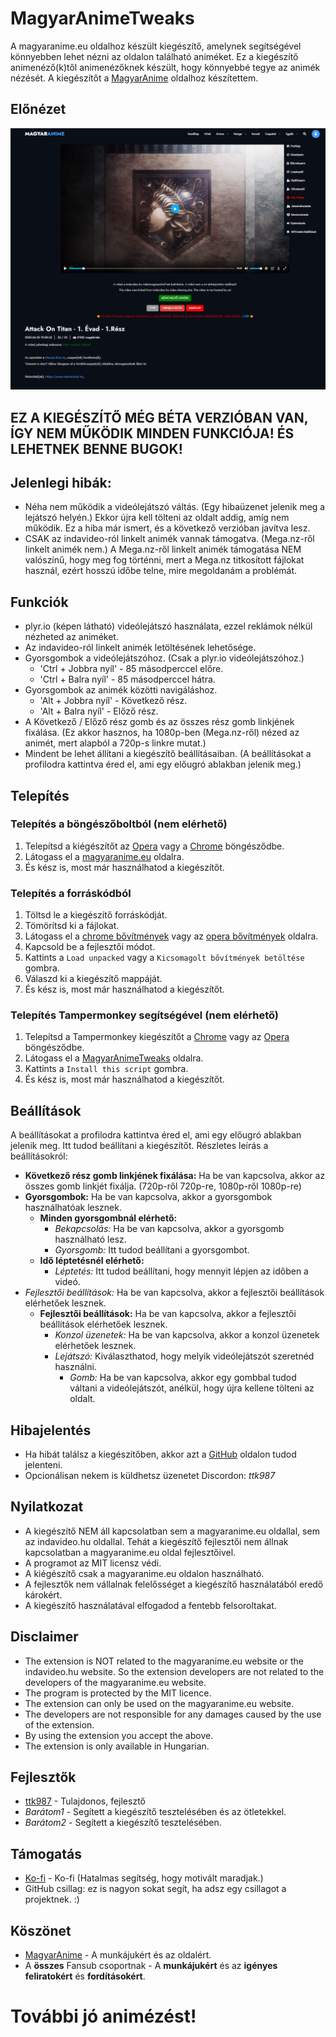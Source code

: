 # MagyarAnimeTweaks
A magyaranime.eu oldalhoz készült kiegészítő, amelynek segítségével könnyebben lehet nézni az oldalon található animéket.
Ez a kiegészítő animenéző(k)től animenézőknek készült, hogy könnyebbé tegye az animék nézését.
A kiegészítőt a [MagyarAnime](https://magyaranime.eu/) oldalhoz készítettem.

## Előnézet

![Az oldal előnézete a kiegészítővel. (Példa anime: Attack on Titan 1.Évad 1.Rész)](Preveiw-Beta.png "Előnézet (beta)")

## EZ A KIEGÉSZÍTŐ MÉG BÉTA VERZIÓBAN VAN, ÍGY NEM MŰKÖDIK MINDEN FUNKCIÓJA! ÉS LEHETNEK BENNE BUGOK!


## Jelenlegi hibák:
- Néha nem működik a videólejátszó váltás. (Egy hibaüzenet jelenik meg a lejátszó helyén.) Ekkor újra kell tölteni az 
oldalt addig, amíg nem működik. Ez a hiba már ismert, és a következő verzióban javítva lesz.
- CSAK az indavideo-ról linkelt animék vannak támogatva. (Mega.nz-ről linkelt animék nem.) A Mega.nz-ről linkelt animék 
támogatása NEM valószínű, hogy meg fog történni, mert a Mega.nz titkosított fájlokat használ, ezért hosszú időbe telne, mire megoldanám a problémát.




## Funkciók
- plyr.io (képen látható) videólejátszó használata, ezzel reklámok nélkül nézheted az animéket.
- Az indavideo-ról linkelt animék letöltésének lehetősége.
- Gyorsgombok a videólejátszóhoz. (Csak a plyr.io videólejátszóhoz.)
  - 'Ctrl + Jobbra nyíl' - 85 másodperccel előre.
  - 'Ctrl + Balra nyíl' - 85 másodperccel hátra.
- Gyorsgombok az animék közötti navigáláshoz.
  - 'Alt + Jobbra nyíl' - Következő rész.
  - 'Alt + Balra nyíl' - Előző rész.
- A Következő / Előző rész gomb és az összes rész gomb linkjének fixálása. (Ez akkor hasznos, ha 1080p-ben (Mega.nz-ről) nézed az animét, mert alapból a 720p-s linkre mutat.)
- Mindent be lehet állítani a kiegészítő beállításaiban. (A beállításokat a profilodra kattintva éred el, ami egy előugró ablakban jelenik meg.)


## Telepítés
### Telepítés a böngészőboltból (nem elérhető)
1. Telepítsd a kiégészítőt az [Opera](https://addons.opera.com/) vagy a [Chrome](https://chromewebstore.google.com/category/extensions) böngésződbe.
2. Látogass el a [magyaranime.eu](https://magyaranime.eu/) oldalra.
3. És kész is, most már használhatod a kiegészítőt.


### Telepítés a forráskódból
1. Töltsd le a kiegészítő forráskódját.
2. Tömörítsd ki a fájlokat.
3. Látogass el a [chrome bővítmények](chrome://extensions) vagy az [opera bővítmények](opera://extensions) oldalra.
4. Kapcsold be a fejlesztői módot.
5. Kattints a `Load unpacked` vagy a `Kicsomagolt bővítmények betöltése` gombra.
6. Válaszd ki a kiegészítő mappáját.
7. És kész is, most már használhatod a kiegészítőt.


### Telepítés Tampermonkey segítségével (nem elérhető)
1. Telepítsd a Tampermonkey kiegészítőt a [Chrome](https://chrome.google.com/webstore/detail/tampermonkey/dhdgffkkebhmkfjojejmpbldmpobfkfo) vagy az [Opera](https://addons.opera.com/en/extensions/details/tampermonkey-beta/) böngésződbe.
2. Látogass el a [MagyarAnimeTweaks](https://greasyfork.org/en/scripts/) oldalra.
3. Kattints a `Install this script` gombra.
4. És kész is, most már használhatod a kiegészítőt.


## Beállítások
A beállításokat a profilodra kattintva éred el, ami egy előugró ablakban jelenik meg. Itt tudod beállítani a kiegészítőt.
Részletes leírás a beállításokról:
- **Következő rész gomb linkjének fixálása:** Ha be van kapcsolva, akkor az összes gomb linkjét fixálja. (720p-ről 720p-re, 1080p-ről 1080p-re)
- **Gyorsgombok:** Ha be van kapcsolva, akkor a gyorsgombok használhatóak lesznek.
    - **Minden gyorsgombnál elérhető:**
        - *Bekapcsolás:* Ha be van kapcsolva, akkor a gyorsgomb használható lesz.
        - *Gyorsgomb:* Itt tudod beállítani a gyorsgombot.
    - **Idő léptetésnél elérhető:**
        - *Léptetés:* Itt tudod beállítani, hogy mennyit lépjen az időben a videó.
- *Fejlesztői beállítások:* Ha be van kapcsolva, akkor a fejlesztői beállítások elérhetőek lesznek.
    - **Fejlesztői beállítások:** Ha be van kapcsolva, akkor a fejlesztői beállítások elérhetőek lesznek.
        - *Konzol üzenetek:* Ha be van kapcsolva, akkor a konzol üzenetek elérhetőek lesznek.
        - *Lejátszó:* Kiválaszthatod, hogy melyik videólejátszót szeretnéd használni.
           - *Gomb:* Ha be van kapcsolva, akkor egy gombbal tudod váltani a videólejátszót, anélkül, hogy újra kellene tölteni az oldalt.

  
## Hibajelentés
- Ha hibát találsz a kiegészítőben, akkor azt a [GitHub](https://github.com/TTK987/MagyarAnimeTweaks/issues/) oldalon tudod jelenteni.
- Opcionálisan nekem is küldhetsz üzenetet Discordon: *ttk987*


## Nyilatkozat
- A kiegészítő NEM áll kapcsolatban sem a magyaranime.eu oldallal, sem az indavideo.hu oldallal.
  Tehát a kiegészítő fejlesztői nem állnak kapcsolatban a magyaranime.eu oldal fejlesztőivel.
- A programot az MIT licensz védi.
- A kiégészítő csak a magyaranime.eu oldalon használható.
- A fejlesztők nem vállalnak felelősséget a kiegészítő használatából eredő károkért.
- A kiegészítő használatával elfogadod a fentebb felsoroltakat.


## Disclaimer
- The extension is NOT related to the magyaranime.eu website or the indavideo.hu website.
  So the extension developers are not related to the developers of the magyaranime.eu website.
- The program is protected by the MIT licence.
- The extension can only be used on the magyaranime.eu website.
- The developers are not responsible for any damages caused by the use of the extension.
- By using the extension you accept the above.
- The extension is only available in Hungarian.


## Fejlesztők
- [ttk987](https://discord.com/users/537718439586955285)  - Tulajdonos, fejlesztő
- *Barátom1* - Segített a kiegészítő tesztelésében és az ötletekkel.
- *Barátom2* - Segített a kiegészítő tesztelésében.


## Támogatás
- [Ko-fi](https://ko-fi.com/ttk987) - Ko-fi (Hatalmas segítség, hogy motivált maradjak.)
- GitHub csillag: ez is nagyon sokat segít, ha adsz egy csillagot a projektnek. :)

## Köszönet
- [MagyarAnime](https://magyaranime.eu/) - A munkájukért és az oldalért.
- A **összes** Fansub csoportnak - A **munkájukért** és az **igényes feliratokért** és **fordításokért**.


# További jó animézést!
